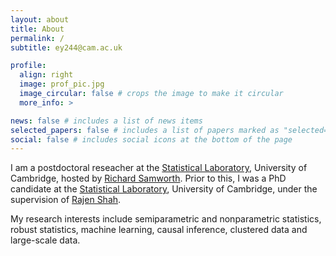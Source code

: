 ```yaml
---
layout: about
title: About
permalink: /
subtitle: ey244@cam.ac.uk

profile:
  align: right
  image: prof_pic.jpg
  image_circular: false # crops the image to make it circular
  more_info: >

news: false # includes a list of news items
selected_papers: false # includes a list of papers marked as "selected={true}"
social: false # includes social icons at the bottom of the page
---
```


I am a postdoctoral reseacher at the [Statistical Laboratory](https://www.statslab.cam.ac.uk/), University of Cambridge, hosted by [Richard Samworth](https://www.statslab.cam.ac.uk/~rjs57/). Prior to this, I was a PhD candidate at the [Statistical Laboratory](https://www.statslab.cam.ac.uk/), University of Cambridge, under the supervision of [Rajen Shah](https://www.statslab.cam.ac.uk/~rds37/). 

My research interests include semiparametric and nonparametric statistics, robust statistics, machine learning, causal inference, clustered data and large-scale data.
